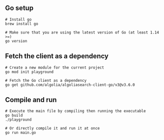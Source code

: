 ## Go setup

```
# Install go
brew install go

# Make sure that you are using the latest version of Go (at least 1.14 >=)
go version
```

## Fetch the client as a dependency

```
# Create a new module for the current project
go mod init playground

# Fetch the Go client as a dependency
go get github.com/algolia/algoliasearch-client-go/v3@v3.6.0
```

## Compile and run

```
# Execute the main file by compiling then running the executable
go build
./playground

# Or directly compile it and run it at once
go run main.go
```

